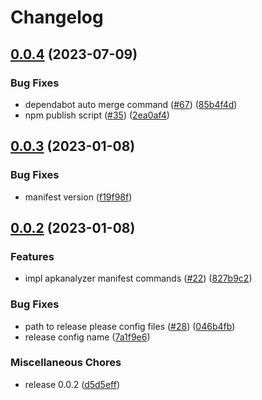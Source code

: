 # Changelog

## [0.0.4](https://github.com/RyuNen344/apkstats-js/compare/0.0.3...0.0.4) (2023-07-09)


### Bug Fixes

* dependabot auto merge command ([#67](https://github.com/RyuNen344/apkstats-js/issues/67)) ([85b4f4d](https://github.com/RyuNen344/apkstats-js/commit/85b4f4dd0568633070c4ceedb62ddc72a1c79d37))
* npm publish script ([#35](https://github.com/RyuNen344/apkstats-js/issues/35)) ([2ea0af4](https://github.com/RyuNen344/apkstats-js/commit/2ea0af4c2021ac6137cfe3e76b0ffee37caaf7f7))

## [0.0.3](https://github.com/RyuNen344/apkstats-js/compare/0.0.2...0.0.3) (2023-01-08)


### Bug Fixes

* manifest version ([f19f98f](https://github.com/RyuNen344/apkstats-js/commit/f19f98fae2a3b57016becabf6010cc3bab98bd25))

## [0.0.2](https://github.com/RyuNen344/apkstats-js/compare/0.0.1...0.0.2) (2023-01-08)


### Features

* impl apkanalyzer manifest commands ([#22](https://github.com/RyuNen344/apkstats-js/issues/22)) ([827b9c2](https://github.com/RyuNen344/apkstats-js/commit/827b9c2656109daeee85510ded67041a21ad890e))


### Bug Fixes

* path to release please config files ([#28](https://github.com/RyuNen344/apkstats-js/issues/28)) ([046b4fb](https://github.com/RyuNen344/apkstats-js/commit/046b4fbc26d0a2c04d2a7e1cf7ae638c93df8f51))
* release config name ([7a1f9e6](https://github.com/RyuNen344/apkstats-js/commit/7a1f9e64376ff54af6b150e1ab5f2c592927c704))


### Miscellaneous Chores

* release 0.0.2 ([d5d5eff](https://github.com/RyuNen344/apkstats-js/commit/d5d5eff8c63a1e7abe093c4439b7bb45702b659e))
